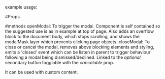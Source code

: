 example usage:
<template>
  <div>
    <button
      @click="openModal"
    >
      openModal
    </button>

    <Modal
      ref="modalRef"
    >
      <component
        :is="`UploadAssessment`"
        v-bind="uploadAsssessmentProps"
        @close="closeModal"
      />
    </Modal>
  </div>
</template>
<script>
import Modal from '@/packages/draftComponents/Modal';
import { auth } from '@/firebase';

export default {
  name: 'App',
  components: {
    Modal,
  },
  methods: {
    openModal(){
      this.$refs.modalRef.openModal();
    };
    closeModal() {
      this.$refs.modalRef.closeModal();
    },
  },
}
</script>

#Props

  #methods
  openModal:
    To trigger the modal.
    Component is self contained so the suggested use is as in example at top of page.
    Also adds an overflow block to the document body, which stops scrolling, and shows the modalMask layer which prevents clicking page objects.
  closeModal:
    To close or cancel the modal, removes above blocking elements and styling, emits a 'closed' event which can be listen in parent to trigger behaviour following a modal being dismissed/declined.
    Linked to the _optional_ secondary button togglable with the _cancelable_ prop.

It can be used with custom content.
